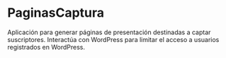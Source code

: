 PaginasCaptura
==============

Aplicación para generar páginas de presentación destinadas a captar suscriptores. Interactúa con WordPress para limitar el acceso a usuarios registrados en WordPress.
